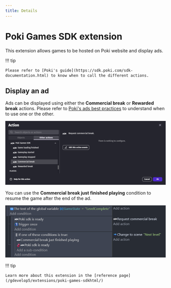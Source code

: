 ```yaml
---
title: Details
---
```

# Poki Games SDK extension

This extension allows games to be hosted on Poki website and display ads.

!!! tip

    Please refer to [Poki's guide](https://sdk.poki.com/sdk-documentation.html) to know when to call the different actions.

## Display an ad

Ads can be displayed using either the **Commercial break** or **Rewarded break** actions. Please refer to [Poki's ads best practices](https://sdk.poki.com/rewarded.html) to understand when to use one or the other.

![](poki-commercial-break-action.png)

You can use the **Commercial break just finished playing** condition to resume the game after the end of the ad. 

![](poki-commercial-break-events.png)

!!! tip

    Learn more about this extension in the [reference page](/gdevelop5/extensions/poki-games-sdkhtml/)